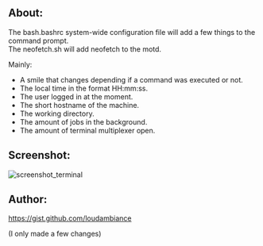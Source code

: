 ## About:

The bash.bashrc system-wide configuration file will add a few things to the command prompt.  
The neofetch.sh will add neofetch to the motd.

Mainly:

- A smile that changes depending if a command was executed or not.
- The local time in the format HH:mm:ss.
- The user logged in at the moment.
- The short hostname of the machine.
- The working directory.
- The amount of jobs in the background.
- The amount of terminal multiplexer open.

## Screenshot:

![screenshot_terminal](https://user-images.githubusercontent.com/83188092/117812666-5eaf0680-b262-11eb-80f2-29f7d0092f86.png)

## Author:

https://gist.github.com/loudambiance

(I only made a few changes)

